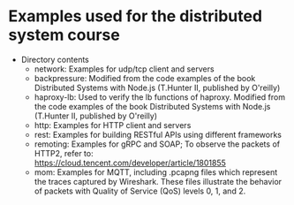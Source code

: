# Examples used for the distributed system course

* Directory contents
    * network: Examples for udp/tcp client and servers
    * backpressure: Modified from the code examples of the book Distributed Systems with Node.js (T.Hunter II, published by O'reilly)
    * haproxy-lb: Used to verify the lb functions of haproxy. Modified from the code examples of the book Distributed Systems with Node.js (T.Hunter II, published by O'reilly)
    * http: Examples for HTTP client and servers
    * rest: Examples for building RESTful APIs using different frameworks
    * remoting: Examples for gRPC and SOAP; To observe the packets of HTTP2, refer to: https://cloud.tencent.com/developer/article/1801855
    * mom: Examples for MQTT, including .pcapng files which represent the traces captured by Wireshark. These files illustrate the behavior of packets with Quality of Service (QoS) levels 0, 1, and 2.
